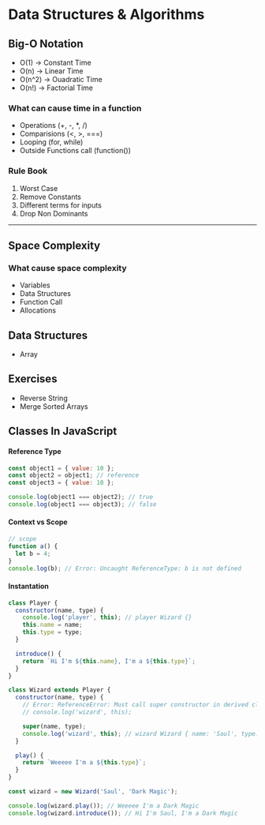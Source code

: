 # Data Structures & Algorithms

## Big-O Notation

- O(1) -> Constant Time
- O(n) -> Linear Time
- O(n^2) -> Ouadratic Time
- O(n!) -> Factorial Time

### What can cause time in a function

- Operations (+, -, \*, /)
- Comparisions (<, >, ===)
- Looping (for, while)
- Outside Functions call (function())

### Rule Book

1. Worst Case
2. Remove Constants
3. Different terms for inputs
4. Drop Non Dominants

---

## Space Complexity

### What cause space complexity

- Variables
- Data Structures
- Function Call
- Allocations

## Data Structures

- Array

## Exercises

- Reverse String
- Merge Sorted Arrays

## Classes In JavaScript

#### Reference Type

```js
const object1 = { value: 10 };
const object2 = object1; // reference
const object3 = { value: 10 };

console.log(object1 === object2); // true
console.log(object1 === object3); // false
```

#### Context vs Scope

```js
// scope
function a() {
  let b = 4;
}
console.log(b); // Error: Uncaught ReferenceType: b is not defined
```

#### Instantation

```js
class Player {
  constructor(name, type) {
    console.log('player', this); // player Wizard {}
    this.name = name;
    this.type = type;
  }

  introduce() {
    return `Hi I'm ${this.name}, I'm a ${this.type}`;
  }
}

class Wizard extends Player {
  constructor(name, type) {
    // Error: ReferenceError: Must call super constructor in derived class before accessing 'this' or returning from derived constructor
    // console.log('wizard', this);

    super(name, type);
    console.log('wizard', this); // wizard Wizard { name: 'Saul', type: 'Dark Magic' }
  }

  play() {
    return `Weeeee I'm a ${this.type}`;
  }
}

const wizard = new Wizard('Saul', 'Dark Magic');

console.log(wizard.play()); // Weeeee I'm a Dark Magic
console.log(wizard.introduce()); // Hi I'm Saul, I'm a Dark Magic
```
